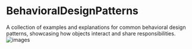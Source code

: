 # BehavioralDesignPatterns
A collection of examples and explanations for common behavioral design patterns, showcasing how objects interact and share responsibilities.
![images](https://github.com/user-attachments/assets/e3be6871-0a0b-44c4-aa3e-787350349eef)

